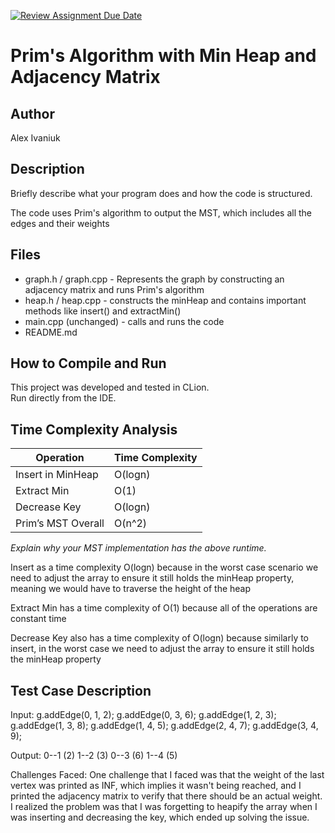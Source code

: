 [![Review Assignment Due Date](https://classroom.github.com/assets/deadline-readme-button-22041afd0340ce965d47ae6ef1cefeee28c7c493a6346c4f15d667ab976d596c.svg)](https://classroom.github.com/a/K_t6ffJX)
# Prim's Algorithm with Min Heap and Adjacency Matrix

## Author
Alex Ivaniuk

## Description
Briefly describe what your program does and how the code is structured.

The code uses Prim's algorithm to output the MST, which includes all the edges and their weights

## Files
- graph.h / graph.cpp - Represents the graph by constructing an adjacency matrix and runs Prim's algorithm
- heap.h / heap.cpp - constructs the minHeap and contains important methods like insert() and extractMin()
- main.cpp (unchanged) - calls and runs the code
- README.md

## How to Compile and Run
This project was developed and tested in CLion.  
Run directly from the IDE.

## Time Complexity Analysis


| Operation            | Time Complexity |
|----------------------|-----------------|
| Insert in MinHeap    | O(logn)         |
| Extract Min          | O(1)            |
| Decrease Key         | O(logn)         |
| Prim’s MST Overall   | O(n^2)          |

_Explain why your MST implementation has the above runtime._

Insert as a time complexity O(logn) because in the worst case scenario we need to adjust the array to ensure it still holds the minHeap property, meaning we would have to traverse the height of the heap

Extract Min has a time complexity of O(1) because all of the operations are constant time

Decrease Key also has a time complexity of O(logn) because similarly to insert, in the worst case we need to adjust the array to ensure it still holds the minHeap property

## Test Case Description

Input:  g.addEdge(0, 1, 2);
g.addEdge(0, 3, 6);
g.addEdge(1, 2, 3);
g.addEdge(1, 3, 8);
g.addEdge(1, 4, 5);
g.addEdge(2, 4, 7);
g.addEdge(3, 4, 9);

Output: 0--1 (2)
1--2 (3)
0--3 (6)
1--4 (5)

Challenges Faced: One challenge that I faced was that the weight of the last vertex was printed as INF, which implies it wasn't being reached, and I printed the adjacency matrix to verify that there should be an actual weight. I realized the problem was that I was forgetting to heapify the array when I was inserting and decreasing the key, which ended up solving the issue.